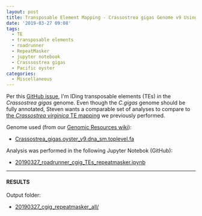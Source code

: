 ```yaml
---
layout: post
title: Transposable Element Mapping - Crassostrea gigas Genome v9 Using RepeatMasker 4.07 on Roadrunner
date: '2019-03-27 09:08'
tags:
  - TE
  - transposable elements
  - roadrunner
  - RepeatMasker
  - jupyter notebook
  - Crasssostrea gigas
  - Pacific oyster
categories:
  - Miscellaneous
---
```


Per this [GitHub issue](https://github.com/RobertsLab/resources/issues/643), I'm IDing transposable elements (TEs) in the _Crassostrea gigas_ genome. Even though the _C.gigas_ genome should be fully annotated, Steven wants a comparable set of analyses to compare to [the _Crassostrea virginica_ TE mapping](https://robertslab.github.io/sams-notebook/2018/08/28/transposable-element-mapping-crassostrea-virginica-genome-cvirginica_v300-using-repeatmasker-4-07.html) we previously performed.

Genome used (from our [Genomic Resources wiki](https://github.com/RobertsLab/resources/wiki/Genomic-Resources#genome)):

- [Crassostrea_gigas.oyster_v9.dna_sm.toplevel.fa](http://owl.fish.washington.edu/halfshell/genomic-databank/Crassostrea_gigas.oyster_v9.dna_sm.toplevel.fa)

Analysis was performed in the following Jupyter Notebok (GitHub):

- [20190327_roadrunner_cgig_TEs_repeatmasker.ipynb](https://github.com/RobertsLab/code/blob/master/notebooks/sam/20190327_roadrunner_cgig_TEs_repeatmasker.ipynb)

---

#### RESULTS

Output folder:

- [20190327_cgig_repeatmasker_all/](http://gannet.fish.washington.edu/Atumefaciens/20190327_cgig_repeatmasker_all)
